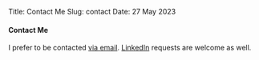 Title: Contact Me
Slug: contact
Date: 27 May 2023

#### Contact Me

I prefer to be contacted <a href="mailto:guru@gurudas.dev">via email</a>. <a href="https://www.linkedin.com/in/guru-das/">LinkedIn</a> requests are welcome as well.
